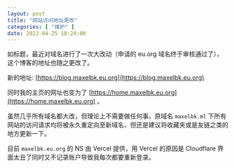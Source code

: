 ```yaml
---
layout: post
title: "网站访问地址更改"
categories: [ "维护" ]
date: 2022-04-25 18:24:00
---
```


如标题，最近对域名进行了一次大改动（申请的 eu.org 域名终于审核通过了），这个博客的地址也随之更改了。

新的地址: [https://blog.maxelbk.eu.org](https://blog.maxelbk.eu.org)

同时我的主页的网址也变为了 [https://home.maxelbk.eu.org](https://home.maxelbk.eu.org) 。

虽然几乎所有域名都大改，但理论上不需要做任何事，原域名 `maxelbk.ml` 下所有网站的访问请求均将被永久重定向至新域名，但还是建议将收藏夹或是友链之类的地方更新一下。

目前 `maxelbk.eu.org` 的 NS 由 Vercel 提供，用 Vercel 的原因是 Cloudflare 界面太丑了同时又不记录账户导致我每次都要重新登录。
